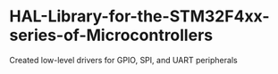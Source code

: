 # HAL-Library-for-the-STM32F4xx-series-of-Microcontrollers
Created low-level drivers for GPIO, SPI, and UART peripherals
